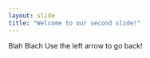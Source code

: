 ```yaml
---
layout: slide
title: "Welcome to our second slide!"
---
```

Blah Blach
Use the left arrow to go back!
